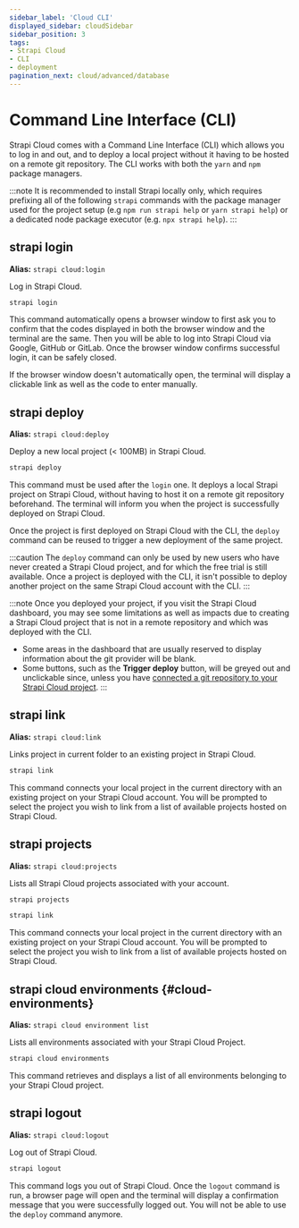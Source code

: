 ```yaml
---
sidebar_label: 'Cloud CLI'
displayed_sidebar: cloudSidebar
sidebar_position: 3
tags:
- Strapi Cloud
- CLI
- deployment
pagination_next: cloud/advanced/database
---
```


# Command Line Interface (CLI) <UpdatedBadge />

Strapi Cloud comes with a Command Line Interface (CLI) which allows you to log in and out, and to deploy a local project without it having to be hosted on a remote git repository. The CLI works with both the `yarn` and `npm` package managers.

:::note
It is recommended to install Strapi locally only, which requires prefixing all of the following `strapi` commands with the package manager used for the project setup (e.g `npm run strapi help` or `yarn strapi help`) or a dedicated node package executor (e.g. `npx strapi help`).
:::

## strapi login

**Alias:** `strapi cloud:login`

Log in Strapi Cloud.

```bash
strapi login
```

This command automatically opens a browser window to first ask you to confirm that the codes displayed in both the browser window and the terminal are the same. Then you will be able to log into Strapi Cloud via Google, GitHub or GitLab. Once the browser window confirms successful login, it can be safely closed.

If the browser window doesn't automatically open, the terminal will display a clickable link as well as the code to enter manually.

## strapi deploy

**Alias:** `strapi cloud:deploy`

Deploy a new local project (< 100MB) in Strapi Cloud.

```bash
strapi deploy
```

This command must be used after the `login` one. It deploys a local Strapi project on Strapi Cloud, without having to host it on a remote git repository beforehand. The terminal will inform you when the project is successfully deployed on Strapi Cloud.

Once the project is first deployed on Strapi Cloud with the CLI, the `deploy` command can be reused to trigger a new deployment of the same project.

:::caution
The `deploy` command can only be used by new users who have never created a Strapi Cloud project, and for which the free trial is still available. Once a project is deployed with the CLI, it isn't possible to deploy another project on the same Strapi Cloud account with the CLI.
:::

:::note
Once you deployed your project, if you visit the Strapi Cloud dashboard, you may see some limitations as well as impacts due to creating a Strapi Cloud project that is not in a remote repository and which was deployed with the CLI.

- Some areas in the dashboard that are usually reserved to display information about the git provider will be blank.
- Some buttons, such as the **Trigger deploy** button, will be greyed out and unclickable since, unless you have [connected a git repository to your Strapi Cloud project](/cloud/getting-started/deployment-cli#automatically-deploying-subsequent-changes).
:::

## strapi link

**Alias:** `strapi cloud:link`

Links project in current folder to an existing project in Strapi Cloud.

```bash
strapi link
```

This command connects your local project in the current directory with an existing project on your Strapi Cloud account. You will be prompted to select the project you wish to link from a list of available projects hosted on Strapi Cloud.

## strapi projects

**Alias:** `strapi cloud:projects`

Lists all Strapi Cloud projects associated with your account.

```bash
strapi projects
```


```bash
strapi link
```

This command connects your local project in the current directory with an existing project on your Strapi Cloud account. You will be prompted to select the project you wish to link from a list of available projects hosted on Strapi Cloud.

## strapi cloud environments <NewBadge /> {#cloud-environments}

**Alias:** `strapi cloud environment list`

Lists all environments associated with your Strapi Cloud Project.

```bash
strapi cloud environments
```

This command retrieves and displays a list of all environments belonging to your Strapi Cloud project.

## strapi logout

**Alias:** `strapi cloud:logout`

Log out of Strapi Cloud.

```bash
strapi logout
```

This command logs you out of Strapi Cloud. Once the `logout` command is run, a browser page will open and the terminal will display a confirmation message that you were successfully logged out. You will not be able to use the `deploy` command anymore.
